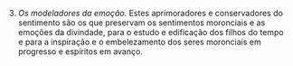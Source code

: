 ﻿3. <em>Os modeladores da emoção.</em> Estes aprimoradores e conservadores do sentimento são os que preservam os sentimentos moronciais e as emoções da divindade, para o estudo e edificação dos filhos do tempo e para a inspiração e o embelezamento dos seres moronciais em progresso e espíritos em avanço.